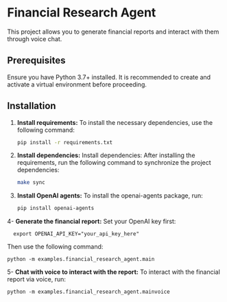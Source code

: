 # Financial Research Agent

This project allows you to generate financial reports and interact with them through voice chat.

## Prerequisites

Ensure you have Python 3.7+ installed. It is recommended to create and activate a virtual environment before proceeding.

## Installation

1. **Install requirements:**
   To install the necessary dependencies, use the following command:

   ```bash
   pip install -r requirements.txt

2. **Install dependencies:**
Install dependencies: After installing the requirements, run the following command to synchronize the project dependencies:

   ```bash
   make sync

3. **Install OpenAI agents:**
To install the openai-agents package, run:
    ```bash
    pip install openai-agents

4- **Generate the financial report:**
Set your OpenAI key first:
   
      export OPENAI_API_KEY="your_api_key_here"
Then use the following command:

    python -m examples.financial_research_agent.main

5- **Chat with voice to interact with the report:**
To interact with the financial report via voice, run:

    python -m examples.financial_research_agent.mainvoice

